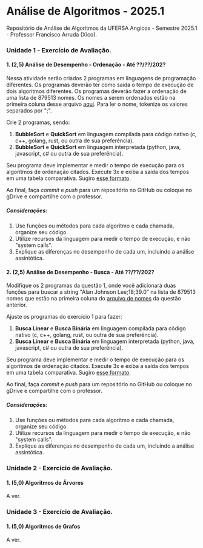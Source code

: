 # Análise de Algoritmos - 2025.1

Repositório de Análise de Algoritmos da UFERSA Angicos - Semestre 2025.1 - Professor Francisco Arruda (Xico).

### Unidade 1 - Exercício de Avaliação.

#### 1. (2,5) Análise de Desempenho - Ordenação - Até ??/??/202?

Nessa atividade serão criados 2 programas em linguagens de programação diferentes. Os programas deverão ter como saída o tempo de execução de dois algoritmos diferentes. Os programas deverão fazer a ordenação de uma lista de 879513 nomes. Os nomes a serem ordenados estão na primeira coluna desse arquivo [aqui](nomes_aa.csv). Para ler o nome, tokenize os valores separados por ";".

Crie 2 programas, sendo:
1. **BubbleSort** e **QuickSort** em linguagem compilada para código nativo (c, c++, golang, rust, ou outra de sua preferência).
2. **BubbleSort** e **QuickSort** em linguagem interpretada (python, java, javascript, c# ou outra de sua preferência).

Seu programa deve implementar e medir o tempo de execução para os algoritmos de ordenação citados. Execute 3x e exiba a saída dos tempos em uma tabela comparativa. Sugiro [esse formato](padraoRespostaAA.png).

Ao final, faça _commit_ e _push_ para um repositório no GitHub ou coloque no gDrive e compartilhe com o professor.

##### Considerações:
1. Use funções ou métodos para cada algoritmo e cada chamada, organize seu código.
2. Utilize recursos da linguagem para medir o tempo de execução, e não "system calls".
3. Explique as diferenças no desempenho de cada um, incluindo a análise assintótica.

#### 2. (2,5) Análise de Desempenho - Busca - Até ??/??/202?
Modifique os 2 programas da questão 1, onde você adicionará duas funções para buscar a string "Alan Johnson Lee;18;39.0" na lista de 879513 nomes que estão na primeira coluna do [arquivo de nomes](nomes_aa.csv) da questão anterior.

Ajuste os programas do exercício 1 para fazer:
1. **Busca Linear** e **Busca Binária** em linguagem compilada para código nativo (c, c++, golang, rust, ou outra de sua preferência).
2. **Busca Linear** e **Busca Binária** em linguagem interpretada (python, java, javascript, c# ou outra de sua preferência).

Seu programa deve implementar e medir o tempo de execução para os algoritmos de ordenação citados. Execute 3x e exiba a saída dos tempos em uma tabela comparativa. Sugiro [esse formato](padraoRespostaAA.png).

Ao final, faça _commit_ e _push_ para um repositório no GitHub ou coloque no gDrive e compartilhe com o professor.

##### Considerações:
1. Use funções ou métodos para cada algoritmo e cada chamada, organize seu código.
2. Utilize recursos da linguagem para medir o tempo de execução, e não "system calls".
3. Explique as diferenças no desempenho de cada um, incluindo a análise assintótica.

### Unidade 2 - Exercício de Avaliação.

#### 1. (5,0) Algoritmos de Árvores

A ver.

### Unidade 3 - Exercício de Avaliação.

#### 1. (5,0) Algoritmos de Grafos

A ver.
